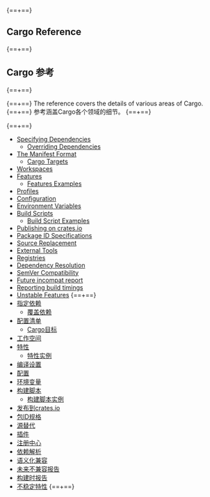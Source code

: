 {==+==}
## Cargo Reference
{==+==}
## Cargo 参考
{==+==}

{==+==}
The reference covers the details of various areas of Cargo.
{==+==}
参考涵盖Cargo各个领域的细节。
{==+==}

{==+==}
* [Specifying Dependencies](specifying-dependencies.md)
    * [Overriding Dependencies](overriding-dependencies.md)
* [The Manifest Format](manifest.md)
    * [Cargo Targets](cargo-targets.md)
* [Workspaces](workspaces.md)
* [Features](features.md)
    * [Features Examples](features-examples.md)
* [Profiles](profiles.md)
* [Configuration](config.md)
* [Environment Variables](environment-variables.md)
* [Build Scripts](build-scripts.md)
    * [Build Script Examples](build-script-examples.md)
* [Publishing on crates.io](publishing.md)
* [Package ID Specifications](pkgid-spec.md)
* [Source Replacement](source-replacement.md)
* [External Tools](external-tools.md)
* [Registries](registries.md)
* [Dependency Resolution](resolver.md)
* [SemVer Compatibility](semver.md)
* [Future incompat report](future-incompat-report.md)
* [Reporting build timings](timings.md)
* [Unstable Features](unstable.md)
{==+==}
* [指定依赖](specifying-dependencies.md)
    * [覆盖依赖](overriding-dependencies.md)
* [配置清单](manifest.md)
    * [Cargo目标](cargo-targets.md)
* [工作空间](workspaces.md)
* [特性](features.md)
    * [特性实例](features-examples.md)
* [编译设置](profiles.md)
* [配置](config.md)
* [环境变量](environment-variables.md)
* [构建脚本](build-scripts.md)
    * [构建脚本实例](build-script-examples.md)
* [发布到crates.io](publishing.md)
* [包ID规格](pkgid-spec.md)
* [源替代](source-replacement.md)
* [插件](external-tools.md)
* [注册中心](registries.md)
* [依赖解析](resolver.md)
* [语义化兼容](semver.md)
* [未来不兼容报告](future-incompat-report.md)
* [构建时报告](timings.md)
* [不稳定特性](unstable.md)
{==+==}